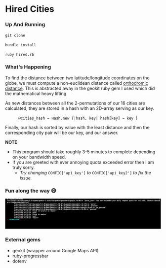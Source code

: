 # Hired Cities


### Up And Running

`git clone`

`bundle install`

`ruby hired.rb`



### What's Happening

To find the distance between two latitude/longitude coordinates on the globe,
we must compute a non-euclidean distance called [orthodromic distance](https://www.wikiwand.com/en/Great-circle_distance).
This is abstracted away in the geokit ruby gem I used which did the mathematical heavy lifting.


As new distances between all the 2-permutations of our 16 cities are calculated,
they are stored in a hash with an 2D-array serving as our key.

`		@cities_hash = Hash.new {|hash, key| hash[key] = key } `

Finally, our hash is sorted by value with the least distance and then
the corresponding city pair will be our key, and our answer.




**NOTE**

- This program should take roughly 3-5 minutes to complete depending on your bandwidth speed.
- If you are greeted with ever annoying quota exceeded error then I am truly sorry.
	- *Try changing* `CONFIG['api_key']` *to* `CONFIG['api_key2']` *to fix the issue.*


### Fun along the way 😅

![OhNo](exceeded_quota.png)


### External gems

* geokit (wrapper around Google Maps API)
* ruby-progressbar
* dotenv
